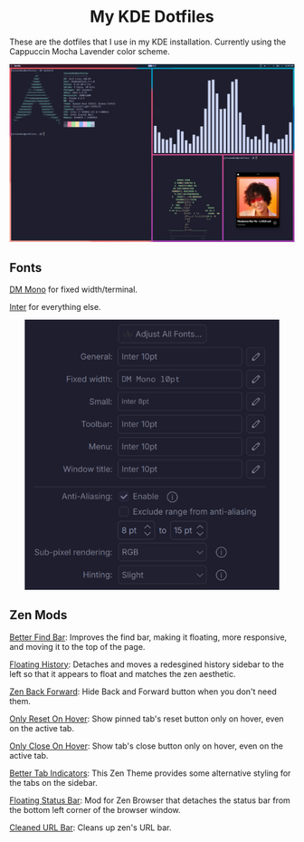 <h1 align=center>My KDE Dotfiles</h1>
These are the dotfiles that I use in my KDE installation. Currently using the Cappuccin Mocha Lavender color scheme.

<p align="center">
  <img width="1000" src="https://github.com/Re-Sleeves/My-Dotfiles-KDE/blob/main/Assets/Screenshot%201.png?raw=true">
</p>

## Fonts
[DM Mono](https://fonts.google.com/specimen/DM+Mono) for fixed width/terminal.

[Inter](https://fonts.google.com/specimen/Inter) for everything else.

<p align="center">
  <img width="450" src="https://github.com/Re-Sleeves/My-Dotfiles-KDE/blob/main/Assets/Font%20Selection.png?raw=true">
</p>

## Zen Mods

[Better Find Bar](https://zen-browser.app/mods/a6335949-4465-4b71-926c-4a52d34bc9c0/): Improves the find bar, making it floating, more responsive, and moving it to the top of the page. 

[Floating History](https://zen-browser.app/mods/253a3a74-0cc4-47b7-8b82-996a64f030d5/): Detaches and moves a redesgined history sidebar to the left so that it appears to float and matches the zen aesthetic. 

[Zen Back Forward](https://zen-browser.app/mods/c8d9e6e6-e702-4e15-8972-3596e57cf398/): Hide Back and Forward button when you don't need them.

[Only Reset On Hover](https://zen-browser.app/mods/ae051a40-3e3a-429a-a6f4-199a28b18a75/): Show pinned tab's reset button only on hover, even on the active tab. 

[Only Close On Hover](https://zen-browser.app/mods/4596d8f9-f0b7-4aeb-aa92-851222dc1888/): Show tab's close button only on hover, even on the active tab. 

[Better Tab Indicators](https://zen-browser.app/mods/664c54f9-d97d-410b-a479-23dd8a08a628/): This Zen Theme provides some alternative styling for the tabs on the sidebar. 

[Floating Status Bar](https://zen-browser.app/mods/906c6915-5677-48ff-9bfc-096a02a72379/): Mod for Zen Browser that detaches the status bar from the bottom left corner of the browser window. 

[Cleaned URL Bar](https://zen-browser.app/mods/a5f6a231-e3c8-4ce8-8a8e-3e93efd6adec/): Cleans up zen's URL bar. 
